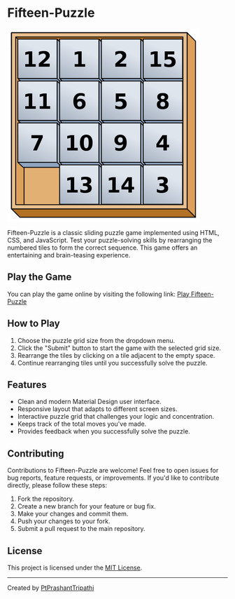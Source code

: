# Fifteen-Puzzle

![Fifteen-Puzzle Logo](logo.png)

Fifteen-Puzzle is a classic sliding puzzle game implemented using HTML, CSS, and JavaScript. Test your puzzle-solving skills by rearranging the numbered tiles to form the correct sequence. This game offers an entertaining and brain-teasing experience.

## Play the Game

You can play the game online by visiting the following link:
[Play Fifteen-Puzzle](https://ptprashanttripathi.github.io/Fifteen-Puzzle/)

## How to Play

1. Choose the puzzle grid size from the dropdown menu.
2. Click the "Submit" button to start the game with the selected grid size.
3. Rearrange the tiles by clicking on a tile adjacent to the empty space.
4. Continue rearranging tiles until you successfully solve the puzzle.

## Features

- Clean and modern Material Design user interface.
- Responsive layout that adapts to different screen sizes.
- Interactive puzzle grid that challenges your logic and concentration.
- Keeps track of the total moves you've made.
- Provides feedback when you successfully solve the puzzle.

## Contributing

Contributions to Fifteen-Puzzle are welcome! Feel free to open issues for bug reports, feature requests, or improvements. If you'd like to contribute directly, please follow these steps:

1. Fork the repository.
2. Create a new branch for your feature or bug fix.
3. Make your changes and commit them.
4. Push your changes to your fork.
5. Submit a pull request to the main repository.

## License

This project is licensed under the [MIT License](LICENSE).

---

Created by [PtPrashantTripathi](https://github.com/PtPrashantTripathi)

